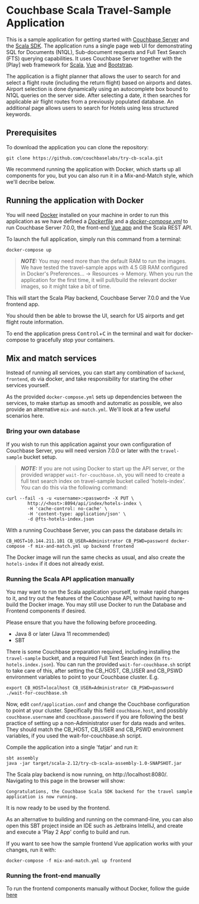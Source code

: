 # Couchbase Scala Travel-Sample Application

This is a sample application for getting started with [Couchbase Server] and the [Scala SDK].
The application runs a single page web UI for demonstrating SQL for Documents (N1QL), Sub-document requests and Full Text Search (FTS) querying capabilities.
It uses Couchbase Server together with the [Play] web framework for [Scala], [Vue] and [Bootstrap].

The application is a flight planner that allows the user to search for and select a flight route (including the return flight) based on airports and dates.
Airport selection is done dynamically using an autocomplete box bound to N1QL queries on the server side. After selecting a date, it then searches
for applicable air flight routes from a previously populated database. An additional page allows users to search for Hotels using less structured keywords.


## Prerequisites

To download the application you can clone the repository:

    git clone https://github.com/couchbaselabs/try-cb-scala.git

<!-- If you want to run the application from your IDE rather than from the command line you also need your IDE set up to
work with maven-based projects. We recommend running IntelliJ IDEA, but Eclipse or Netbeans will also work. -->

We recommend running the application with Docker, which starts up all components for you,
but you can also run it in a Mix-and-Match style, which we'll decribe below.

## Running the application with Docker

You will need [Docker](https://docs.docker.com/get-docker/) installed on your machine in order to run this application as we have defined a [_Dockerfile_](Dockerfile) and a [_docker-compose.yml_](docker-compose.yml) to run Couchbase Server 7.0.0, the front-end [Vue app](https://github.com/couchbaselabs/try-cb-frontend-v2.git) and the Scala REST API.

To launch the full application, simply run this command from a terminal:

    docker-compose up

> **_NOTE:_** You may need more than the default RAM to run the images.
We have tested the travel-sample apps with 4.5 GB RAM configured in Docker's Preferences... -> Resources -> Memory.
When you run the application for the first time, it will pull/build the relevant docker images, so it might take a bit of time.

This will start the Scala Play backend, Couchbase Server 7.0.0 and the Vue frontend app.

You should then be able to browse the UI, search for US airports and get flight
route information.

To end the application press <kbd>Control</kbd>+<kbd>C</kbd> in the terminal
and wait for docker-compose to gracefully stop your containers.

## Mix and match services

Instead of running all services, you can start any combination of `backend`,
`frontend`, `db` via docker, and take responsibility for starting the other
services yourself.

As the provided `docker-compose.yml` sets up dependencies between the services,
to make startup as smooth and automatic as possible, we also provide an
alternative `mix-and-match.yml`. We'll look at a few useful scenarios here.

### Bring your own database

If you wish to run this application against your own configuration of Couchbase
Server, you will need version 7.0.0 or later with the `travel-sample`
bucket setup.

> **_NOTE:_** If you are not using Docker to start up the API server, or the
> provided wrapper `wait-for-couchbase.sh`, you will need to create a full text
> search index on travel-sample bucket called 'hotels-index'. You can do this
> via the following command:

    curl --fail -s -u <username>:<password> -X PUT \
            http://<host>:8094/api/index/hotels-index \
            -H 'cache-control: no-cache' \
            -H 'content-type: application/json' \
            -d @fts-hotels-index.json

With a running Couchbase Server, you can pass the database details in:

    CB_HOST=10.144.211.101 CB_USER=Administrator CB_PSWD=password docker-compose -f mix-and-match.yml up backend frontend

The Docker image will run the same checks as usual, and also create the
`hotels-index` if it does not already exist.

### Running the Scala API application manually

You may want to run the Scala application yourself, to make rapid changes to it,
and try out the features of the Couchbase API, without having to re-build the Docker
image. You may still use Docker to run the Database and Frontend components if desired.

Please ensure that you have the following before proceeding.

* Java 8 or later (Java 11 recommended)
* SBT

There is some Couchbase preparation required, including installing the `travel-sample` bucket, and a required Full Text Search index (in `fts-hotels.index.json`).
You can run the provided `wait-for-couchbase.sh` script to take care of this, after setting the CB_HOST, CB_USER and CB_PSWD environment variables to point to your Couchbase cluster.  E.g.

    export CB_HOST=localhost CB_USER=Administrator CB_PSWD=password
    ./wait-for-couchbase.sh

Now, edit `conf/application.conf` and change the Couchbase configuration to point at your cluster.
Specifically this field `couchbase.host`, and possibly `couchbase.username` and `couchbase.password` if you are following the best practice of setting up a non-Administrator user for data reads and writes.
They should match the CB_HOST, CB_USER and CB_PSWD environment variables, if you used the wait-for-couchbase.sh script.

Compile the application into a single 'fatjar' and run it:

    sbt assembly
    java -jar target/scala-2.12/try-cb-scala-assembly-1.0-SNAPSHOT.jar

The Scala play backend is now running, on http://localhost:8080/.  Navigating to this page in the browser will show:

    Congratulations, the Couchbase Scala SDK backend for the travel sample application is now running.

It is now ready to be used by the frontend.

As an alternative to building and running on the command-line, you can also open this SBT project inside an IDE such as Jetbrains IntelliJ, and create and execute a 'Play 2 App' config to build and run.

If you want to see how the sample frontend Vue application works with your changes,
run it with:

    docker-compose -f mix-and-match.yml up frontend

### Running the front-end manually

To run the frontend components manually without Docker, follow the guide
[here](https://github.com/couchbaselabs/try-cb-frontend-v2)

[Couchbase Server]: https://www.couchbase.com/
[Scala SDK]: https://docs.couchbase.com/scala-sdk/current/hello-world/overview.html
[Spring Boot]: https://spring.io/projects/spring-boot
[Scala]: https://www.scala-lang.org/
[Swagger]: https://swagger.io/resources/open-api/
[Vue]: https://vuejs.org/
[Bootstrap]: https://getbootstrap.com/
